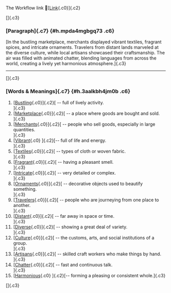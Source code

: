 The Workflow link
👏[[Link](https://www.google.com/url?q=http://www.google.com&sa=D&source=editors&ust=1757413373566193&usg=AOvVaw2LVytLxJ1PpLOhz0FRK6tI){.c0}]{.c2}

[]{.c3}

### [Paragraph]{.c7} {#h.mpda4mgbgq73 .c6}

[In the bustling marketplace, merchants displayed vibrant textiles,
fragrant spices, and intricate ornaments. Travelers from distant lands
marveled at the diverse culture, while local artisans showcased their
craftsmanship. The air was filled with animated chatter, blending
languages from across the world, creating a lively yet harmonious
atmosphere.]{.c3}

------------------------------------------------------------------------

[]{.c3}

### [Words & Meanings]{.c7} {#h.3aalkbh4jm0b .c6}

1.  [[Bustling](https://www.google.com/url?q=http://www.google.com&sa=D&source=editors&ust=1757413373566931&usg=AOvVaw0PX9QF0LEox_yW8RILJ4yJ){.c0}]{.c2}[ --
    full of lively activity.\
    ]{.c3}
2.  [[Marketplace](https://www.google.com/url?q=http://www.google.com&sa=D&source=editors&ust=1757413373567069&usg=AOvVaw3P9SHaAPabrmAoy2xwfy7b){.c0}]{.c2}[ --
    a place where goods are bought and sold.\
    ]{.c3}
3.  [[Merchants](https://www.google.com/url?q=http://www.google.com&sa=D&source=editors&ust=1757413373567209&usg=AOvVaw1vQqiBua1qSMQDZtY7aGCp){.c0}]{.c2}[ --
    people who sell goods, especially in large quantities.\
    ]{.c3}
4.  [[Vibrant](https://www.google.com/url?q=http://www.google.com&sa=D&source=editors&ust=1757413373567330&usg=AOvVaw1rN9GrIB1laum7WUXcbZqw){.c0}
    ]{.c2}[-- full of life and energy.\
    ]{.c3}
5.  [[Textiles](https://www.google.com/url?q=http://www.google.com&sa=D&source=editors&ust=1757413373567442&usg=AOvVaw0mn52f6qbYodMe21p5zF5n){.c0}]{.c2}[ --
    types of cloth or woven fabric.\
    ]{.c3}
6.  [[Fragrant](https://www.google.com/url?q=http://www.google.com&sa=D&source=editors&ust=1757413373567548&usg=AOvVaw1skwUQRIdVftobUKRydCqj){.c0}]{.c2}[ --
    having a pleasant smell.\
    ]{.c3}
7.  [[Intricate](https://www.google.com/url?q=http://www.google.com&sa=D&source=editors&ust=1757413373567644&usg=AOvVaw0HHwwLNSB8B3of6tsX3kFN){.c0}]{.c2}[ --
    very detailed or complex.\
    ]{.c3}
8.  [[Ornaments](https://www.google.com/url?q=http://www.google.com&sa=D&source=editors&ust=1757413373567744&usg=AOvVaw1rqbj6Y3Fji7xcIoL8yKBQ){.c0}]{.c2}[ --
    decorative objects used to beautify something.\
    ]{.c3}
9.  [[Travelers](https://www.google.com/url?q=http://www.google.com&sa=D&source=editors&ust=1757413373567858&usg=AOvVaw1a6AzYtyHHY6IWUoVRN9B_){.c0}]{.c2}[ --
    people who are journeying from one place to another.\
    ]{.c3}
10. [[Distant](https://www.google.com/url?q=http://www.google.com&sa=D&source=editors&ust=1757413373568084&usg=AOvVaw2azydh2rhFIB84WQJ1qmjp){.c0}]{.c2}[ --
    far away in space or time.\
    ]{.c3}
11. [[Diverse](https://www.google.com/url?q=http://www.google.com&sa=D&source=editors&ust=1757413373568234&usg=AOvVaw0HOBA1GTu3fytbE8MOGAuV){.c0}]{.c2}[ --
    showing a great deal of variety.\
    ]{.c3}
12. [[Culture](https://www.google.com/url?q=http://www.google.com&sa=D&source=editors&ust=1757413373568371&usg=AOvVaw3XL9EVFsSdWirTdS_2j1mg){.c0}]{.c2}[ --
    the customs, arts, and social institutions of a group.\
    ]{.c3}
13. [[Artisans](https://www.google.com/url?q=http://www.google.com&sa=D&source=editors&ust=1757413373568495&usg=AOvVaw1M78nHvUgFQxk-_lKXEwoo){.c0}]{.c2}[ --
    skilled craft workers who make things by hand.\
    ]{.c3}
14. [[Chatter](https://www.google.com/url?q=http://www.google.com&sa=D&source=editors&ust=1757413373568604&usg=AOvVaw1lBzlTixhpr4Rl4p1VLzYD){.c0}]{.c2}[ --
    fast and continuous talk.\
    ]{.c3}
15. [[Harmonious](https://www.google.com/url?q=http://www.google.com&sa=D&source=editors&ust=1757413373568710&usg=AOvVaw1DkDLa0s42OqnfifONY7Ee){.c0}
    ]{.c2}[-- forming a pleasing or consistent whole.]{.c3}

[]{.c3}
